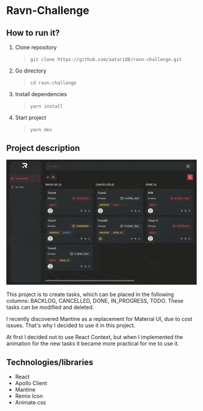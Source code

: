 # Ravn-Challenge

## How to run it?
1. Clone repository
    > `git clone https://github.com/aatari88/ravn-challenge.git`
2. Go directory
    > `cd ravn-challenge`
3. Install dependencies
    > `yarn install`
4. Start project
    > `yarn dev`

## Project description
![caption](ravn_challenge.gif)

This project is to create tasks, which can be placed in the following columns: BACKLOG, CANCELLED, DONE, IN_PROGRESS, TODO. These tasks can be modified and deleted. 

I recently discovered Mantine as a replacement for Material UI, due to cost issues. That's why I decided to use it in this project.

At first I decided not to use React Context, but when I implemented the animation for the new tasks it became more practical for me to use it.

## Technologies/libraries
* React
* Apollo Client
* Mantine
* Remix Icon
* Animate.css